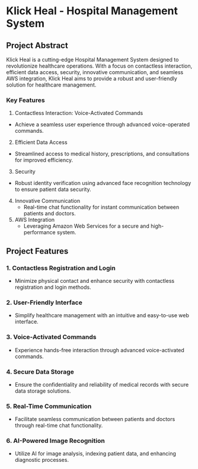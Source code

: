 Klick Heal - Hospital Management System
=======================================

Project Abstract
----------------

Klick Heal is a cutting-edge Hospital Management System designed to revolutionize healthcare operations. With a focus on contactless interaction, efficient data access, security, innovative communication, and seamless AWS integration, Klick Heal aims to provide a robust and user-friendly solution for healthcare management.

### Key Features

1.  Contactless Interaction: Voice-Activated Commands
-   Achieve a seamless user experience through advanced voice-operated commands.
2.  Efficient Data Access
-   Streamlined access to medical history, prescriptions, and consultations for improved efficiency.
3.  Security
-   Robust identity verification using advanced face recognition technology to ensure patient data security.
4.  Innovative Communication
    -   Real-time chat functionality for instant communication between patients and doctors.
5.  AWS Integration
    -   Leveraging Amazon Web Services for a secure and high-performance system.

Project Features
----------------

### 1\. Contactless Registration and Login

-   Minimize physical contact and enhance security with contactless registration and login methods.

### 2\. User-Friendly Interface

-   Simplify healthcare management with an intuitive and easy-to-use web interface.

### 3\. Voice-Activated Commands

-   Experience hands-free interaction through advanced voice-activated commands.

### 4\. Secure Data Storage

-   Ensure the confidentiality and reliability of medical records with secure data storage solutions.

### 5\. Real-Time Communication

-   Facilitate seamless communication between patients and doctors through real-time chat functionality.

### 6\. AI-Powered Image Recognition

-   Utilize AI for image analysis, indexing patient data, and enhancing diagnostic processes.
